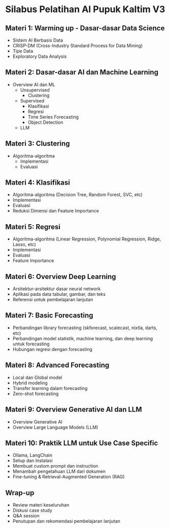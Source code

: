 # Silabus Pelatihan AI Pupuk Kaltim V3

## Materi 1: Warming up - Dasar-dasar Data Science
- Sistem AI Berbasis Data
- CRISP-DM (Cross-Industry Standard Process for Data Mining)
- Tipe Data
- Exploratory Data Analysis

## Materi 2: Dasar-dasar AI dan Machine Learning
- Overview AI dan ML
    - Unsupervised
        - Clustering
    - Supervised
        - Klasifikasi
        - Regresi
        - Time Series Forecasting
        - Object Detection
    - LLM

## Materi 3: Clustering
- Algoritma-algoritma
    - Implementasi
    - Evaluasi

## Materi 4: Klasifikasi
- Algoritma-algoritma (Decision Tree, Random Forest, SVC, etc)
- Implementasi
- Evaluasi
- Reduksi Dimensi dan Feature Importance

## Materi 5: Regresi
- Algoritma-algoritma (Linear Regression, Polynomial Regression, Ridge, Lasso, etc)
- Implementasi
- Evaluasi
- Feature Importance

## Materi 6: Overview Deep Learning
- Arsitektur-arsitektur dasar neural network
- Aplikasi pada data tabular, gambar, dan teks
- Referensi untuk pembelajaran lanjutan

## Materi 7: Basic Forecasting
- Perbandingan library forecasting (skforecast, scalecast, nixtla, darts, etc)
- Perbandingan model statistik, machine learning, dan deep learning untuk forecasting
- Hubungan regresi dengan forecasting

## Materi 8: Advanced Forecasting
- Local dan Global model
- Hybrid modeling
- Transfer learning dalam forecasting
- Zero-shot forecasting

## Materi 9: Overview Generative AI dan LLM
- Overview Generative AI
- Overview Large Language Models (LLM)

## Materi 10: Praktik LLM untuk Use Case Specific
- Ollama, LangChain
- Setup dan Instalasi
- Membuat custom prompt dan instruction
- Menambah pengetahuan LLM dari dokumen
- Fine-tuning & Retrieval-Augmented Generation (RAG)

## Wrap-up
- Review materi keseluruhan
- Diskusi case study
- Q&A session
- Penutupan dan rekomendasi pembelajaran lanjutan
